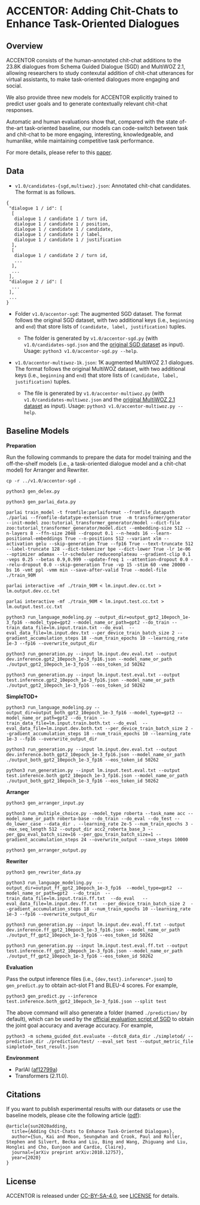 # ACCENTOR: Adding Chit-Chats to Enhance Task-Oriented Dialogues

## Overview

ACCENTOR consists of the human-annotated chit-chat additions to the 23.8K dialogues from Schema Guided Dialogue (SGD) and MultiWOZ 2.1, allowing researchers to study contexutal addition of chit-chat utterances for virtual assistants, to make task-oriented dialogues more engaging and social. 

We also provide three new models for ACCENTOR explicitly trained to predict user goals and to generate contextually relevant chit-chat responses.

Automatic and human evaluations show that, compared with the state of-the-art task-oriented baseline, our models can code-switch between task and chit-chat to be more engaging, interesting, knowledgeable, and humanlike, while maintaining competitive task performance.

For more details, please refer to this [paper][accentor_arxiv].

## Data

* ```v1.0/candidates-{sgd,multiwoz}.json```: Annotated chit-chat candidates. The format is as follows.

```
{
 "dialogue 1 / id": [
  [
   dialogue 1 / candidate 1 / turn id,
   dialogue 1 / candidate 1 / position,
   dialogue 1 / candidate 1 / candidate,
   dialogue 1 / candidate 1 / label,
   dialogue 1 / candidate 1 / justification
  ],
  [
   dialogue 1 / candidate 2 / turn id,
   ...
  ],
  ...
 ],
 "dialogue 2 / id": [
  ...
 ],
 ...
}
```

* Folder ```v1.0/accentor-sgd```: The augmented SGD dataset. The format follows the original SGD dataset, with two additional keys (i.e., ```beginning``` and ```end```) that store lists of ```(candidate, label, justification)``` tuples.
  * The folder is generated by ```v1.0/accentor-sgd.py``` (with ```v1.0/candidates-sgd.json``` and the [original SGD dataset](https://github.com/google-research-datasets/dstc8-schema-guided-dialogue) as input). Usage: ```python3 v1.0/accentor-sgd.py --help```.

* ```v1.0/accentor-multiwoz-1k.json```: 1K augmented MultiWOZ 2.1 dialogues. The format follows the original MultiWOZ dataset, with two additional keys (i.e., ```beginning``` and ```end```) that store lists of ```(candidate, label, justification)``` tuples.
  * The file is generated by ```v1.0/accentor-multiwoz.py``` (with ```v1.0/candidates-multiwoz.json``` and the [original MultiWOZ 2.1 dataset](https://github.com/budzianowski/multiwoz) as input). Usage: ```python3 v1.0/accentor-multiwoz.py --help```.

## Baseline Models

**Preparation** 

Run the following commands to prepare the data for model training and the off-the-shelf models (i.e., a task-oriented dialogue model and a chit-chat model) for Arranger and Rewriter.

```
cp -r ../v1.0/accentor-sgd .

python3 gen_delex.py

python3 gen_parlai_data.py

parlai train_model -t fromfile:parlaiformat --fromfile_datapath ./parlai --fromfile-datatype-extension true  -m transformer/generator --init-model zoo:tutorial_transformer_generator/model --dict-file zoo:tutorial_transformer_generator/model.dict --embedding-size 512 --n-layers 8 --ffn-size 2048 --dropout 0.1 --n-heads 16 --learn-positional-embeddings True --n-positions 512 --variant xlm --activation gelu --skip-generation True --fp16 True --text-truncate 512 --label-truncate 128 --dict-tokenizer bpe --dict-lower True -lr 1e-06 --optimizer adamax --lr-scheduler reduceonplateau --gradient-clip 0.1 -veps 0.25 --betas 0.9,0.999 --update-freq 1 --attention-dropout 0.0 --relu-dropout 0.0 --skip-generation True -vp 15 -stim 60 -vme 20000 -bs 16 -vmt ppl -vmm min --save-after-valid True --model-file ./train_90M

parlai interactive -mf ./train_90M < lm.input.dev.cc.txt > lm.output.dev.cc.txt

parlai interactive -mf ./train_90M < lm.input.test.cc.txt > lm.output.test.cc.txt

python3 run_language_modeling.py --output_dir=output_gpt2_10epoch_1e-3_fp16 --model_type=gpt2 --model_name_or_path=gpt2 --do_train --train_data_file=lm.input.train.txt --do_eval  --eval_data_file=lm.input.dev.txt --per_device_train_batch_size 2 --gradient_accumulation_steps 18 --num_train_epochs 10 --learning_rate 1e-3 --fp16 --overwrite_output_dir

python3 run_generation.py --input lm.input.dev.eval.txt --output dev.inference.gpt2_10epoch_1e-3_fp16.json --model_name_or_path ./output_gpt2_10epoch_1e-3_fp16 --eos_token_id 50262

python3 run_generation.py --input lm.input.test.eval.txt --output test.inference.gpt2_10epoch_1e-3_fp16.json --model_name_or_path ./output_gpt2_10epoch_1e-3_fp16 --eos_token_id 50262

```

**SimpleTOD+**

```
python3 run_language_modeling.py --output_dir=output_both_gpt2_10epoch_1e-3_fp16 --model_type=gpt2 --model_name_or_path=gpt2 --do_train --train_data_file=lm.input.train.both.txt --do_eval  --eval_data_file=lm.input.dev.both.txt --per_device_train_batch_size 2 --gradient_accumulation_steps 18 --num_train_epochs 10 --learning_rate 1e-3 --fp16 --overwrite_output_dir

python3 run_generation.py --input lm.input.dev.eval.txt --output dev.inference.both_gpt2_10epoch_1e-3_fp16.json --model_name_or_path ./output_both_gpt2_10epoch_1e-3_fp16 --eos_token_id 50262

python3 run_generation.py --input lm.input.test.eval.txt --output test.inference.both_gpt2_10epoch_1e-3_fp16.json --model_name_or_path ./output_both_gpt2_10epoch_1e-3_fp16 --eos_token_id 50262

```

**Arranger**

```
python3 gen_arranger_input.py

python3 run_multiple_choice.py --model_type roberta --task_name acc --model_name_or_path roberta-base --do_train --do_eval --do_test --do_lower_case --data_dir . --learning_rate 2e-5 --num_train_epochs 3 --max_seq_length 512 --output_dir acc2_roberta_base_3 --per_gpu_eval_batch_size=16 --per_gpu_train_batch_size=1 --gradient_accumulation_steps 24 --overwrite_output --save_steps 10000

python3 gen_arranger_output.py
```

**Rewriter**

```
python3 gen_rewriter_data.py

python3 run_language_modeling.py  --output_dir=output_ff_gpt2_10epoch_1e-3_fp16  --model_type=gpt2  --model_name_or_path=gpt2  --do_train  --train_data_file=lm.input.train.ff.txt  --do_eval   --eval_data_file=lm.input.dev.ff.txt  --per_device_train_batch_size 2  --gradient_accumulation_steps 18 --num_train_epochs 10 --learning_rate 1e-3 --fp16 --overwrite_output_dir

python3 run_generation.py --input lm.input.dev.eval.ff.txt --output dev.inference.ff_gpt2_10epoch_1e-3_fp16.json --model_name_or_path ./output_ff_gpt2_10epoch_1e-3_fp16 --eos_token_id 50262

python3 run_generation.py --input lm.input.test.eval.ff.txt --output test.inference.ff_gpt2_10epoch_1e-3_fp16.json --model_name_or_path ./output_ff_gpt2_10epoch_1e-3_fp16 --eos_token_id 50262

```

**Evaluation**

Pass the output inference files (i.e., ```{dev,test}.inference*.json```) to ```gen_predict.py``` to obtain act-slot F1 and BLEU-4 scores. For example,
```
python3 gen_predict.py --inference test.inference.both_gpt2_10epoch_1e-3_fp16.json --split test
```

The above command will also generate a folder (named ```./prediction/``` by default), which can be used by the [official evaluation script of SGD](https://github.com/google-research/google-research/tree/master/schema_guided_dst) to obtain the joint goal accuracy and average accuracy. For example,
```
python3 -m schema_guided_dst.evaluate --dstc8_data_dir ./simpletod/ --prediction_dir ./prediction/test/ --eval_set test --output_metric_file simpletod+_test_result.json
``` 

**Environment**

* ParlAI ([af12799a](https://github.com/facebookresearch/ParlAI/commit/af12799a4c2b5706a2b26b2d2bd169579fcd9ce8))
* Transformers (2.11.0). 

## Citations

If you want to publish experimental results with our datasets or use the baseline models, please cite the following article ([pdf][accentor_arxiv]):
```
@article{sun2020adding,
  title={Adding Chit-Chats to Enhance Task-Oriented Dialogues},
  author={Sun, Kai and Moon, Seungwhan and Crook, Paul and Roller, Stephen and Silvert, Becka and Liu, Bing and Wang, Zhiguang and Liu, Honglei and Cho, Eunjoon and Cardie, Claire},
  journal={arXiv preprint arXiv:2010.12757},
  year={2020}
}
```

## License

ACCENTOR is released under [CC-BY-SA-4.0](https://creativecommons.org/licenses/by-sa/4.0/legalcode), see [LICENSE](LICENSE) for details.

[accentor_arxiv]:https://arxiv.org/abs/2010.12757


